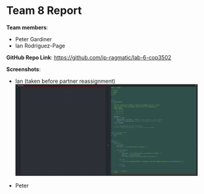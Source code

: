 # Team 8 Report

**Team members**:

- Peter Gardiner
- Ian Rodriguez-Page

**GitHub Repo Link**: <https://github.com/ip-ragmatic/lab-6-cop3502>

**Screenshots**:

- Ian (taken before partner reassignment) ![Screenshot](images/ian-diff.png "Ian Screenshot")

- Peter
